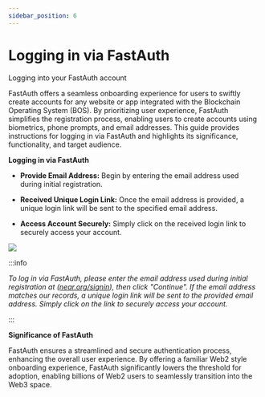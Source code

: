 ```yaml
---
sidebar_position: 6
---
```


# Logging in via FastAuth

Logging into your FastAuth account

FastAuth offers a seamless onboarding experience for users to swiftly create accounts for any website or app integrated with the Blockchain Operating System (BOS). By prioritizing user experience, FastAuth simplifies the registration process, enabling users to create accounts using biometrics, phone prompts, and email addresses. This guide provides instructions for logging in via FastAuth and highlights its significance, functionality, and target audience.

**Logging in via FastAuth**

-   **Provide Email Address:** Begin by entering the email address used during initial registration.
    
-   **Received Unique Login Link:** Once the email address is provided, a unique login link will be sent to the specified email address.
    
-   **Access Account Securely:** Simply click on the received login link to securely access your account.
    

![](https://staticfiles.gleap.io/ghelparticle/Jof7tkJXO7sNtewcmNDR2r2jNBUBqMMKAdpzTBeqJN48pObX7zy1azMQys7VFwHsYsUflj0uaoC.png)

:::info

_To log in via FastAuth, please enter the email address used during initial registration at (_[_near.org/signin_](http://near.org/signin)_), then click "Continue". If the email address matches our records, a unique login link will be sent to the provided email address. Simply click on the link to securely access your account._

:::

**Significance of FastAuth**

FastAuth ensures a streamlined and secure authentication process, enhancing the overall user experience. By offering a familiar Web2 style onboarding experience, FastAuth significantly lowers the threshold for adoption, enabling billions of Web2 users to seamlessly transition into the Web3 space.
